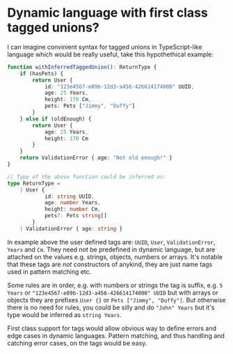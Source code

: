 # Dynamic language with first class tagged unions?

I can imagine convinient syntax for tagged unions in TypeScript-like language which would be really useful, take this hypothethical example:

```typescript
function withInferredTaggedUnion(): ReturnType {
    if (hasPets) {
        return User {
            id: "123e4567-e89b-12d3-a456-426614174000" UUID,
            age: 25 Years,
            height: 170 Cm,
            pets: Pets ["Jimmy", "Duffy"]
        }
    } else if (oldEnough) {
        return User {
            age: 25 Years,
            height: 170 Cm
        }
    }
    return ValidationError { age: "Not old enough!" }
}

// Type of the above function could be inferred as:
type ReturnType =
    | User {
            id: string UUID,
            age: number Years,
            height: number Cm,
            pets?: Pets string[]
        }
    | ValidationError { age: string }

```

In example above the user defined tags are: `UUID`, `User`, `ValidationError`, `Years` and `Cm`. They need not be predefined in dynamic language, but are attached on the values e.g. strings, objects, numbers or arrays. It's notable that these tags are _not_ constructors of anykind, they are just name tags used in pattern matching etc.

Some rules are in order, e.g. with numbers or strings the tag is suffix, e.g. `5 Years` or `"123e4567-e89b-12d3-a456-426614174000" UUID` but with arrays or objects they are prefixes `User {}` or `Pets ["Jimmy", "Duffy"]`. But otherwise there is no need for rules, you could be silly and do `"John" Years` but it's type would be inferred as `string Years`.

First class support for tags would allow obvious way to define errors and edge cases in dynamic languages. Pattern matching, and thus handling and catching error cases, on the tags would be easy.
